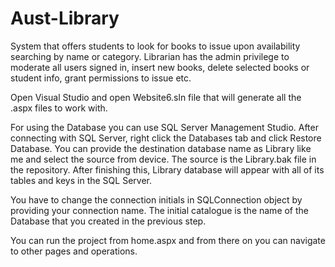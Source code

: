 # Aust-Library

System that offers students to look for books to issue upon availability searching by name or category. Librarian has the admin privilege to moderate all users signed in, insert new books, delete selected books or student info, grant permissions to issue etc.


Open Visual Studio and open Website6.sln file that will generate all the .aspx files to work with.

For using the Database you can use SQL Server Management Studio. After connecting with SQL Server, right click the Databases tab and click Restore Database. You can provide the destination database name as Library like me and select the source from device. The source is the Library.bak file in the repository. After finishing this, Library database will appear with all of its tables and keys in the SQL Server.

You have to change the connection initials in SQLConnection object by providing your connection name. The initial catalogue is the name of the Database that you created in the previous step.

You can run the project from home.aspx and from there on you can navigate to other pages and operations.
